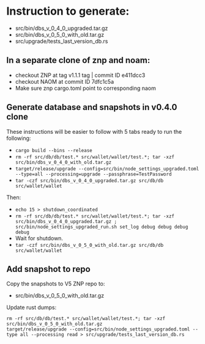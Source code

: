 # Instruction to generate:
 * src/bin/dbs_v_0_4_0_upgraded.tar.gz
 * src/bin/dbs_v_0_5_0_with_old.tar.gz
 * src/upgrade/tests_last_version_db.rs

## In a separate clone of znp and noam:
 * checkout ZNP at tag v1.1.1 tag | commit ID e411dcc3
 * checkout NAOM at commit ID 7dfc1c5a
 * Make sure znp cargo.toml point to corresponding naom

## Generate database and snapshots in v0.4.0 clone

These instructions will be easier to follow with 5 tabs ready to run the following:
 * `cargo build --bins --release`
 * `rm -rf src/db/db/test.* src/wallet/wallet/test.*; tar -xzf src/bin/dbs_v_0_4_0_with_old.tar.gz`
 * `target/release/upgrade --config=src/bin/node_settings_upgraded.toml --type=all --processing=upgrade --passphrase=TestPassword`
 * `tar -czf src/bin/dbs_v_0_4_0_upgraded.tar.gz src/db/db src/wallet/wallet`

 Then:
 * `echo 15 > shutdown_coordinated`
 * `rm -rf src/db/db/test.* src/wallet/wallet/test.*; tar -xzf src/bin/dbs_v_0_4_0_upgraded.tar.gz ; src/bin/node_settings_upgraded_run.sh set_log debug debug debug debug`
 * Wait for shutdown.
 * `tar -czf src/bin/dbs_v_0_5_0_with_old.tar.gz src/db/db src/wallet/wallet`

## Add snapshot to repo

Copy the snapshots to V5 ZNP repo to:
 * src/bin/dbs_v_0_5_0_with_old.tar.gz

Update rust dumps:

```
rm -rf src/db/db/test.* src/wallet/wallet/test.*; tar -xzf src/bin/dbs_v_0_5_0_with_old.tar.gz
target/release/upgrade --config=src/bin/node_settings_upgraded.toml --type all --processing read > src/upgrade/tests_last_version_db.rs
```
